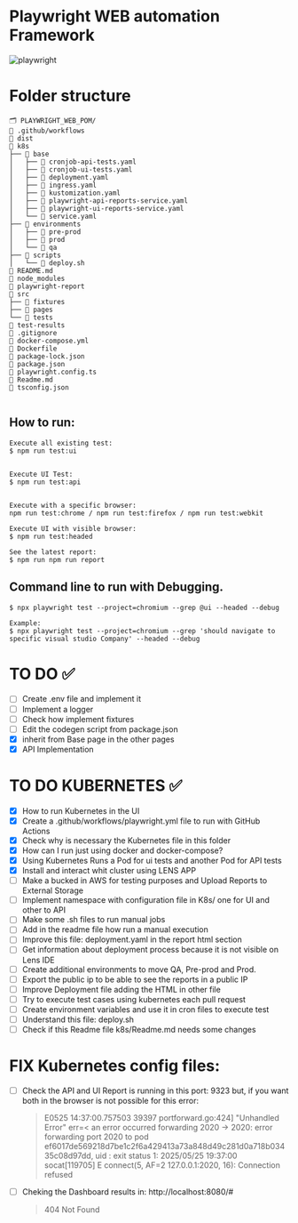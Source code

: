 # Playwright WEB automation Framework
![playwright](https://github.com/user-attachments/assets/01065d4a-6d06-46e9-85c0-fa9519702e47)

# Folder structure
```
🗂️ PLAYWRIGHT_WEB_POM/
📁 .github/workflows
📁 dist
📁 k8s
├── 📁 base
│   ├── 📄 cronjob-api-tests.yaml
│   ├── 📄 cronjob-ui-tests.yaml
│   ├── 📄 deployment.yaml
│   ├── 📄 ingress.yaml
│   ├── 📄 kustomization.yaml
│   ├── 📄 playwright-api-reports-service.yaml
│   ├── 📄 playwright-ui-reports-service.yaml
│   └── 📄 service.yaml
├── 📁 environments
│   ├── 📁 pre-prod
│   ├── 📁 prod
│   └── 📁 qa
├── 📁 scripts
│   └── 📄 deploy.sh
📄 README.md
📁 node_modules
📁 playwright-report
📁 src
├── 📁 fixtures
├── 📁 pages
└── 📁 tests
📁 test-results
📄 .gitignore
📄 docker-compose.yml
📄 Dockerfile
📄 package-lock.json
📄 package.json
📄 playwright.config.ts
📄 Readme.md
📄 tsconfig.json
    
```

## How to run: 

```shell
Execute all existing test: 
$ npm run test:ui


Execute UI Test: 
$ npm run test:api


Execute with a specific browser: 
npm run test:chrome / npm run test:firefox / npm run test:webkit

Execute UI with visible browser: 
$ npm run test:headed

See the latest report: 
$ npm run npm run report
```

## Command line to run with Debugging. 
```shell
$ npx playwright test --project=chromium --grep @ui --headed --debug

Example: 
$ npx playwright test --project=chromium --grep 'should navigate to specific visual studio Company' --headed --debug
```

# TO DO ✅
- [ ] Create .env file and implement it
- [ ] Implement a logger
- [ ] Check how implement fixtures
- [ ] Edit the codegen script from package.json
- [X] inherit from Base page in the other pages
- [X] API Implementation

# TO DO KUBERNETES ✅ 
- [X] How to run Kubernetes in the UI
- [X] Create a .github/workflows/playwright.yml file to run with GitHub Actions
- [X] Check why is necessary the Kubernetes file in this folder
- [X] How can I run just using docker and docker-compose?
- [X] Using Kubernetes Runs a Pod for ui tests and another Pod for API tests
- [X] Install and interact whit cluster using LENS APP
- [ ] Make a bucked in AWS for testing purposes and Upload Reports to External Storage
- [ ] Implement namespace with configuration file in K8s/ one for UI and other to API
- [ ] Make some .sh files to run manual jobs
- [ ] Add in the readme file how run a manual execution
- [ ] Improve this file: deployment.yaml in the report html section 
- [ ] Get information about deployment process because it is not visible on Lens IDE
- [ ] Create additional environments to move QA, Pre-prod and Prod.
- [ ] Export the public ip to be able to see the reports in a public IP
- [ ] Improve Deployment file adding the HTML in other file
- [ ] Try to execute test cases using kubernetes each pull request 
- [ ] Create environment variables and use it in cron files to execute test
- [ ] Understand this file: deploy.sh
- [ ] Check if this Readme file k8s/Readme.md needs some changes

# FIX Kubernetes config files: 
- [ ] Check the API and UI Report is running in this port: 9323 but, if you want both in the browser is not possible for this error:
   > E0525 14:37:00.757503   39397 portforward.go:424] "Unhandled Error" err=<
        an error occurred forwarding 2020 -> 2020: error forwarding port 2020 to pod ef6017de569218d7be1c2f6a429413a73a848d49c281d0a718b03435c08d97dd, uid : exit status 1: 2025/05/25 19:37:00 socat[119705] E connect(5, AF=2 127.0.0.1:2020, 16): Connection refused

- [ ] Cheking the Dashboard results in: http://localhost:8080/#
  > 404 Not Found</title></head>


